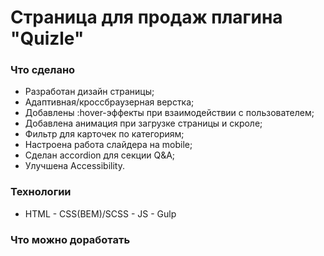 # Страница для продаж плагина "Quizle"


### Что сделано
- Разработан дизайн страницы;
- Адаптивная/кроссбраузерная верстка;
- Добавлены :hover-эффекты при взаимодействии с пользователем;
- Добавлена анимация при загрузке страницы и скроле;
- Фильтр для карточек по категориям;
- Настроена работа слайдера на mobile;
- Сделан accordion для секции Q&A;
- Улучшена Accessibility.

  
### Технологии
  - HTML  - CSS(BEM)/SCSS - JS - Gulp

### Что можно доработать
